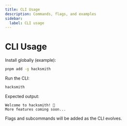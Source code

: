 ```yaml
---
title: CLI Usage
description: Commands, flags, and examples
sidebar:
  label: CLI usage
---
```


# CLI Usage

Install globally (example):

```bash
pnpm add -g hacksmith
```

Run the CLI:

```bash
hacksmith
```

Expected output:

```text
Welcome to hacksmith! 🔨
More features coming soon...
```

Flags and subcommands will be added as the CLI evolves.
